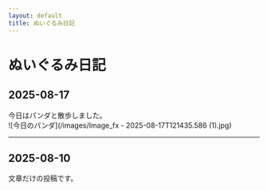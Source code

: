 ```yaml
---
layout: default
title: ぬいぐるみ日記
---
```


# ぬいぐるみ日記

## 2025-08-17
今日はパンダと散歩しました。  
![今日のパンダ](/images/Image_fx - 2025-08-17T121435.586 (1).jpg)

---

## 2025-08-10
文章だけの投稿です。
